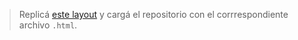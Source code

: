 > Replicá [este layout](https://1exqr.csb.app/) y cargá el repositorio con el corrrespondiente archivo `.html`.
